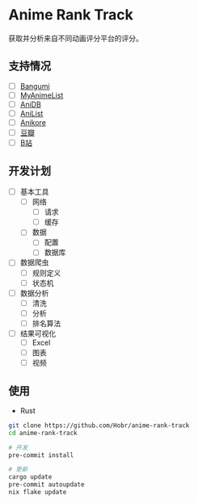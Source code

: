 # Anime Rank Track

获取并分析来自不同动画评分平台的评分。

## 支持情况

- [ ] [Bangumi](https://bgm.tv/)
- [ ] [MyAnimeList](https://myanimelist.net/)
- [ ] [AniDB](https://anidb.net)
- [ ] [AniList](https://anilist.co/)
- [ ] [Anikore](https://www.anikore.jp)
- [ ] [豆瓣](https://movie.douban.com/)
- [ ] [B站](https://www.bilibili.com/)

## 开发计划

- [ ] 基本工具
  - [ ] 网络
    - [ ] 请求
    - [ ] 缓存
  - [ ] 数据
    - [ ] 配置
    - [ ] 数据库

- [ ] 数据爬虫
  - [ ] 规则定义
  - [ ] 状态机

- [ ] 数据分析
  - [ ] 清洗
  - [ ] 分析
  - [ ] 排名算法

- [ ] 结果可视化
  - [ ] Excel
  - [ ] 图表
  - [ ] 视频

## 使用

- Rust

```bash
git clone https://github.com/Hobr/anime-rank-track
cd anime-rank-track

# 开发
pre-commit install

# 更新
cargo update
pre-commit autoupdate
nix flake update
```
